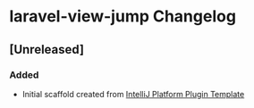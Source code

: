 <!-- Keep a Changelog guide -> https://keepachangelog.com -->

# laravel-view-jump Changelog

## [Unreleased]
### Added
- Initial scaffold created from [IntelliJ Platform Plugin Template](https://github.com/JetBrains/intellij-platform-plugin-template)
